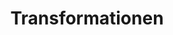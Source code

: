 ---
title: Transformationen
eleventyNavigation:
  title: Transformationen
  key: dg_3d_transformations
  parent: dg_3d
  order: 3.5
layout: "../de/3d/03-transforms.md"
---